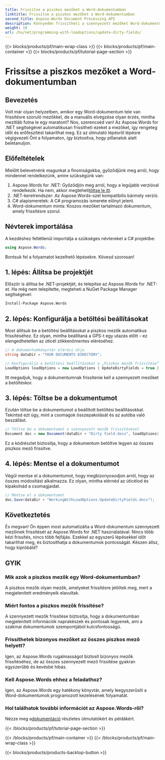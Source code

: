 ```yaml
---
title: Frissítse a piszkos mezőket a Word-dokumentumban
linktitle: Frissítse a piszkos mezőket a Word-dokumentumban
second_title: Aspose.Words Document Processing API
description: Könnyedén frissítheti a szennyezett mezőket Word-dokumentumaiban az Aspose.Words for .NET segítségével ezzel az átfogó, lépésről lépésre szóló útmutatóval.
weight: 10
url: /hu/net/programming-with-loadoptions/update-dirty-fields/
---
```


{{< blocks/products/pf/main-wrap-class >}}
{{< blocks/products/pf/main-container >}}
{{< blocks/products/pf/tutorial-page-section >}}

# Frissítse a piszkos mezőket a Word-dokumentumban


## Bevezetés

Volt már olyan helyzetben, amikor egy Word-dokumentum tele van frissítésre szoruló mezőkkel, de a manuális elvégzése olyan érzés, mintha mezítláb futna le egy maratont? Nos, szerencséd van! Az Aspose.Words for .NET segítségével automatikusan frissítheti ezeket a mezőket, így rengeteg időt és erőfeszítést takaríthat meg. Ez az útmutató lépésről lépésre végigvezeti Önt a folyamaton, így biztosítva, hogy pillanatok alatt beletanuljon.

## Előfeltételek

Mielőtt belevetnénk magunkat a finomságokba, győződjünk meg arról, hogy mindennel rendelkezünk, amire szükségünk van:

1.  Aspose.Words for .NET: Győződjön meg arról, hogy a legújabb verzióval rendelkezik. Ha nem, akkor megteheti[töltse le itt](https://releases.aspose.com/words/net/).
2. .NET-keretrendszer: Az Aspose.Words-szel kompatibilis bármely verzió.
3. C# alapismeretek: A C# programozás ismerete előnyt jelent.
4. Word-dokumentum minta: Koszos mezőket tartalmazó dokumentum, amely frissítésre szorul.

## Névterek importálása

A kezdéshez feltétlenül importálja a szükséges névtereket a C# projektbe:

```csharp
using Aspose.Words;
```

Bontsuk fel a folyamatot kezelhető lépésekre. Kövesd szorosan!

## 1. lépés: Állítsa be projektjét

Először is állítsa be .NET-projektjét, és telepítse az Aspose.Words for .NET-et. Ha még nem telepítette, megteheti a NuGet Package Manager segítségével:

```bash
Install-Package Aspose.Words
```

## 2. lépés: Konfigurálja a betöltési beállításokat

Most állítsuk be a betöltési beállításokat a piszkos mezők automatikus frissítéséhez. Ez olyan, mintha beállítaná a GPS-t egy utazás előtt – ez elengedhetetlen az úticél zökkenőmentes eléréséhez.

```csharp
// A dokumentumkönyvtár elérési útja
string dataDir = "YOUR DOCUMENTS DIRECTORY";

// Konfigurálja a betöltési beállításokat a „Piszkos mezők frissítése” funkcióval
LoadOptions loadOptions = new LoadOptions { UpdateDirtyFields = true };
```

Itt megadjuk, hogy a dokumentumnak frissítenie kell a szennyezett mezőket a betöltéskor.

## 3. lépés: Töltse be a dokumentumot

Ezután töltse be a dokumentumot a beállított betöltési beállításokkal. Tekintsd ezt úgy, mint a csomagok összepakolását és az autóba való beszállást.

```csharp
// Töltse be a dokumentumot a szennyezett mezők frissítésével
Document doc = new Document(dataDir + "Dirty field.docx", loadOptions);
```

Ez a kódrészlet biztosítja, hogy a dokumentum betöltve legyen az összes piszkos mező frissítve.

## 4. lépés: Mentse el a dokumentumot

Végül mentse el a dokumentumot, hogy megbizonyosodjon arról, hogy az összes módosítást alkalmazza. Ez olyan, mintha elérnéd az úticélod és kipakolnád a csomagjaidat.

```csharp
// Mentse el a dokumentumot
doc.Save(dataDir + "WorkingWithLoadOptions.UpdateDirtyFields.docx");
```

## Következtetés

És megvan! Ön éppen most automatizálta a Word-dokumentum szennyezett mezőinek frissítését az Aspose.Words for .NET használatával. Nincs több kézi frissítés, nincs több fejfájás. Ezekkel az egyszerű lépésekkel időt takaríthat meg, és biztosíthatja a dokumentumok pontosságát. Készen állsz, hogy kipróbáld?

## GYIK

### Mik azok a piszkos mezők egy Word-dokumentumban?
A piszkos mezők olyan mezők, amelyeket frissítésre jelöltek meg, mert a megjelenített eredményeik elavultak.

### Miért fontos a piszkos mezők frissítése?
A szennyezett mezők frissítése biztosítja, hogy a dokumentumban megjelenített információk naprakészek és pontosak legyenek, ami a szakmai dokumentumok szempontjából kulcsfontosságú.

### Frissíthetek bizonyos mezőket az összes piszkos mező helyett?
Igen, az Aspose.Words rugalmasságot biztosít bizonyos mezők frissítéséhez, de az összes szennyezett mező frissítése gyakran egyszerűbb és kevésbé hibás.

### Kell Aspose.Words ehhez a feladathoz?
Igen, az Aspose.Words egy hatékony könyvtár, amely leegyszerűsíti a Word-dokumentumok programozott kezelésének folyamatát.

### Hol találhatok további információt az Aspose.Words-ről?
 Nézze meg a[dokumentáció](https://reference.aspose.com/words/net/) részletes útmutatókért és példákért.

{{< /blocks/products/pf/tutorial-page-section >}}

{{< /blocks/products/pf/main-container >}}
{{< /blocks/products/pf/main-wrap-class >}}

{{< blocks/products/products-backtop-button >}}
